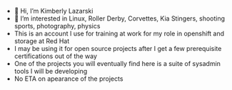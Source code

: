- 👋 Hi, I’m Kimberly Lazarski
- 👀 I’m interested in Linux, Roller Derby, Corvettes, Kia Stingers, shooting sports, photography, physics
- This is an account I use for training at work for my role in openshift and storage at Red Hat
- I may be using it for open source projects after I get a few prerequisite certifications out of the way
- One of the projects you will eventually find here is a suite of sysadmin tools I will be developing
- No ETA on apearance of the projects

<!---
klazarsk/klazarsk is a ✨ special ✨ repository because its `README.md` (this file) appears on your GitHub profile.
You can click the Preview link to take a look at your changes. 

blah blah blah we do know dis
--->
